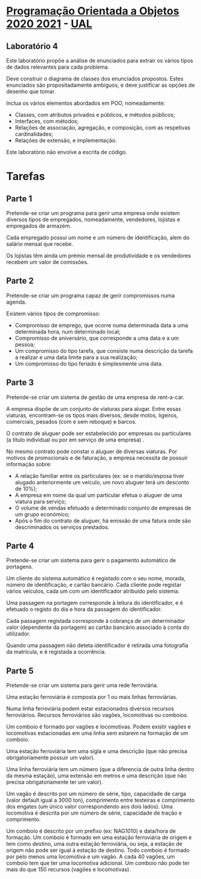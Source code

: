 # [Programação Orientada a Objetos 2020 2021](https://elearning.ual.pt/course/view.php?id`2334) - [UAL](https://autonoma.pt/)

## Laboratório 4

Este laboratório propõe a análise de enunciados para extrair os vários tipos de dados relevantes para cada problema.

Deve construir o diagrama de classes dos enunciados propostos. Estes enunciados são propositadamente ambíguos, e deve justificar as opções de desenho que tomar.

Inclua os vários elementos abordados em POO, nomeadamente:

- Classes, com atributos privados e públicos, e métodos públicos;
- Interfaces, com métodos;
- Relações de associação, agregação, e composição, com as respetivas cardinalidades;
- Relações de extensão, e implementação.

Este laboratório não envolve a escrita de código.

# Tarefas

## Parte 1

Pretende-se criar um programa para gerir uma empresa onde existem diversos tipos de empregados, nomeadamente, vendedores, lojistas e empregados de armazém.

Cada empregado possui um nome e um número de identificação, alem do salário mensal que recebe.

Os lojistas têm ainda um prémio mensal de produtividade e os vendedores recebem um valor de comissões.

## Parte 2

Pretende-se criar um programa capaz de gerir compromissos numa agenda.

Existem vários tipos de compromisso:

- Compromisso de emprego, que ocorre numa determinada data a uma determinada hora, num determinado local;
- Compromisso de aniversário, que corresponde a uma data e a um pessoa;
- Um compromisso do tipo tarefa, que consiste numa descrição da tarefa a realizar e uma data limite para a sua realização;
- Um compromisso do tipo feriado é simplesmente uma data.

## Parte 3

Pretende-se criar um sistema de gestão de uma empresa de rent-a-car.

A empresa dispõe de um conjunto de viaturas para alugar. Entre essas viaturas, encontram-se os tipos mais diversos, desde motos, ligeiros, comerciais, pesados (com e sem reboque) e barcos.

O contrato de aluguer pode ser estabelecido por empresas ou particulares (a título individual ou por em serviço de uma empresa) .

No mesmo contrato pode constar o aluguer de diversas viaturas. Por motivos de promocionais e de faturação, a empresa necessita de possuir informação sobre:

- A relação familiar entre os particulares (ex: se o marido/esposa tiver alugado anteriormente um veículo, um novo aluguer terá um desconto de 10\%);
- A empresa em nome da qual um particular efetua o aluguer de uma viatura para serviço;
- O volume de vendas efetuado a determinado conjunto de empresas de um grupo económico;
- Após o fim do contrato de aluguer, há emissão de uma fatura onde são descriminados os serviços prestados.

## Parte 4

Pretende-se criar um sistema para gerir o pagamento automático de portagens.

Um cliente do sistema automático é registado com o seu nome, morada, número de identificação, e cartão bancário. Cada cliente pode registar vários veículos, cada um com um identificador atribuído pelo sistema.

Uma passagem na portagem corresponde à leitura do identificador, e é efetuado o registo do dia e hora da passagem do identificador.

Cada passagem registada corresponde à cobrança de um determinador valor (dependente da portagem) ao cartão bancário associado à conta do utilizador.

Quando uma passagem não deteta identificador é retirada uma fotografia da matrícula, e é registada a ocorrência.

## Parte 5

Pretende-se criar um sistema para gerir uma rede ferroviária.

Uma estação ferroviária é composta por 1 ou mais linhas ferroviárias.

Numa linha ferroviária podem estar estacionados diversos recursos ferroviários. Recursos ferroviários são vagões, locomotivas ou comboios.

Um comboio é formado por vagões e locomotivas. Podem existir vagões e locomotivas estacionadas em uma linha sem estarem na formação de um comboio.

Uma estação ferroviária tem uma sigla e uma descrição (que não precisa obrigatoriamente possuir um valor).

Uma linha ferroviária tem um número (que a diferencia de outra linha dentro da mesma estação), uma extensão em metros e uma descrição (que não precisa obrigatoriamente ter um valor).

Um vagão é descrito por um número de série, tipo, capacidade de carga (valor default igual a 3000 ton), comprimento entre testeiras e comprimento dos engates (um único valor correspondendo aos dois lados). Uma locomotiva é descrita por um número de série, capacidade de tração e comprimento.

Um comboio é descrito por um prefixo (ex: NAG1010) e data/hora de formação. Um comboio é formado em uma estação ferroviária de origem e tem como destino, uma outra estação ferroviária, ou seja, a estação de origem não pode ser igual à estação de destino. Todo comboio é formado por pelo menos uma locomotiva e um vagão. A cada 40 vagões, um comboio tem que ter uma locomotiva adicional. Um comboio não pode ter mais do que 150 recursos (vagões e locomotivas).
